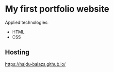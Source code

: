 # My first portfolio website

Applied technologies:
  - HTML
  - CSS

## Hosting

https://hajdu-balazs.github.io/
